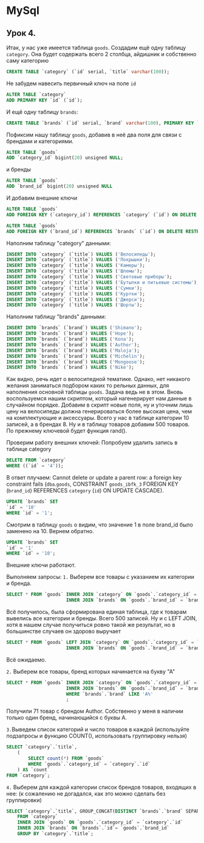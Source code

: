 # MySql

## Урок 4.

Итак, у нас уже имеется таблица `goods`. Создадим ещё одну таблицу `category`. Она будет содержать всего 2 столбца, айдишник
и собственно саму категорию

```sql
CREATE TABLE `category` (`id` serial, `title` varchar(100));
```
Не забудем навесить первичный ключ на поле `id`
```sql
ALTER TABLE `category`
ADD PRIMARY KEY `id` (`id`);
```

И ещё одну таблицу `brands`:

```sql
CREATE TABLE `brands` (`id` serial, `brand` varchar(100), PRIMARY KEY `id` (`id`));
```

Пофиксим нашу таблицу `goods`, добавив в неё два поля для связи с брендами и категориями.

```sql
ALTER TABLE `goods`
ADD `category_id` bigint(20) unsigned NULL;
```
и бренды
```sql
ALTER TABLE `goods`
ADD `brand_id` bigint(20) unsigned NULL
```
И добавим внешние ключи
```sql
ALTER TABLE `goods`
ADD FOREIGN KEY (`category_id`) REFERENCES `category` (`id`) ON DELETE RESTRICT ON UPDATE CASCADE;
```
```sql
ALTER TABLE `goods`
ADD FOREIGN KEY (`brand_id`) REFERENCES `brands` (`id`) ON DELETE RESTRICT ON UPDATE CASCADE;
```

Наполним таблицу "category" данными:
```sql
INSERT INTO `category` (`title`) VALUES ('Велосипеды');
INSERT INTO `category` (`title`) VALUES ('Покрышки');
INSERT INTO `category` (`title`) VALUES ('Камеры');
INSERT INTO `category` (`title`) VALUES ('Шлемы');
INSERT INTO `category` (`title`) VALUES ('Световые приборы');
INSERT INTO `category` (`title`) VALUES ('Бутылки и питьевые системы');
INSERT INTO `category` (`title`) VALUES ('Сумки');
INSERT INTO `category` (`title`) VALUES ('Куртки');
INSERT INTO `category` (`title`) VALUES ('Джерси');
INSERT INTO `category` (`title`) VALUES ('Шорты');

```

Наполним таблицу "brands" данными:

```sql
INSERT INTO `brands` (`brand`) VALUES ('Shimano');
INSERT INTO `brands` (`brand`) VALUES ('Hope');
INSERT INTO `brands` (`brand`) VALUES ('Kona');
INSERT INTO `brands` (`brand`) VALUES ('Author');
INSERT INTO `brands` (`brand`) VALUES ('Maloja');
INSERT INTO `brands` (`brand`) VALUES ('Michelin');
INSERT INTO `brands` (`brand`) VALUES ('Mongoose');
INSERT INTO `brands` (`brand`) VALUES ('Nike');
```

Как видно, речь идет о велосипедной тематике. Однако, нет никакого желания заниматься подбором каких то рельных данных,
для наполнения основной таблицы `goods`. Задача ведь не в этом. Вновь воспользуемся нашим скриптом, который нагенерирует
нам данные в случайном порядке. Добавим в скрипт новые поля, ну и уточним лишь цену на велосипеды должна генерироваться
более высокая цена, чем на комплектующие и аксессуары.
Всего у нас в таблице категории 10 записей, а в брендах 8. Ну и в таблицу товаров добавим 500 товаров. По прежнему ключевой
будет функция rand().

Проверим работу внешних ключей:
Попробуем удалить запись в таблице category
```sql
DELETE FROM `category`
WHERE ((`id` = '4'));
```
В ответ плучаем:
Cannot delete or update a parent row: a foreign key constraint fails (`dba`.`goods`, CONSTRAINT `goods_ibfk_3`
FOREIGN KEY (`brand_id`) REFERENCES `category` (`id`) ON UPDATE CASCADE).


```sql
UPDATE `brands` SET
`id` = '10'
WHERE `id` = '1';
```
Смотрим в таблицу `goods` о видим, что значение 1 в поле brand_id было заменено на 10.
Вернем обратно.
```sql
UPDATE `brands` SET
`id` = '1'
WHERE `id` = '10';
```

Внешние ключи работают.

Выполняем запросы:
`1.` Выберем все товары с указанием их категории и бренда.
```sql
SELECT * FROM `goods` INNER JOIN `category` ON `goods`.`category_id` = `category`.`id`
                      INNER JOIN `brands` ON `goods`.`brand_id` = `brands`.`id`  ;
```
Всё получилось, была сформирована единая таблица, где к товарам вывелись все категории и бренды. Всего 500 записей.
Ну и с LEFT JOIN, хотя в нашем случае получиться ровно такой же результат, но в большинстве случаев он здорово выручает
```sql
SELECT * FROM `goods` LEFT JOIN `category` ON `goods`.`category_id` = `category`.`id`
                      INNER JOIN `brands` ON `goods`.`brand_id` = `brands`.`id`  ;
```
Всё ожидаемо.

`2.` Выберем все товары, бренд которых начинается на букву "А"
```sql
SELECT * FROM `goods` INNER JOIN `category` ON `goods`.`category_id` = `category`.`id`
                      INNER JOIN `brands` ON `goods`.`brand_id` = `brands`.`id`
                      WHERE `brands`.`brand` LIKE 'A%'
                      ;
```
Получили 71 товар с брендом Author. Собственно у меня в наличии только один бренд, начинающийся с буквы A.

`3.`Выведем список категорий и число товаров в каждой (используйте подзапросы и функцию COUNT(), использовать группировку нельзя)
```sql
SELECT `category`.`title`,
    (
        SELECT count(*) FROM `goods`
        WHERE `goods`.`category_id` = `category`.`id`
    ) AS `count`
FROM `category`;
```
`4.` Выберем для каждой категории список брендов товаров, входящих в нее:
(к сожалению не  догадался, как это можно сделать без группировки)
```sql
SELECT `category`.`title`, GROUP_CONCAT(DISTINCT `brands`.`brand` SEPARATOR ',')
	FROM `category`
	INNER JOIN `goods` ON `goods`.`category_id` = `category`.`id`
    INNER JOIN `brands` ON `brands`.`id`= `goods`.`brand_id`
    GROUP BY `category`.`title`;
```
